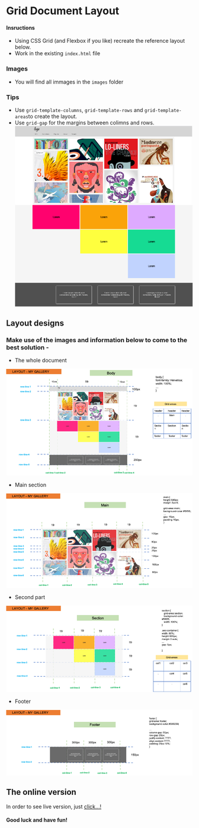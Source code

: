 # Grid Document Layout

#### Insructions
- Using CSS Grid (and Flexbox if you like) recreate the reference layout below.
- Work in the existing `index.html` file
### Images
- You will find all immages in the `images` folder

### Tips
- Use `grid-template-columns`, `grid-template-rows` and `grid-template-areas`to create the layout.
- Use `grid-gap` for the margins between colimns and rows.
![Desktop](./layout_images/desktop.png "desktop version")

## Layout designs

### Make use of the images and information below to come to the best solution -

- The whole document

![Desktop](./layout_images/layout_body.png "desktop version")

- Main section

![Desktop](./layout_images/layout_main.png "desktop version")

- Second part

![Desktop](./layout_images/layout_section.png "desktop version")

- Footer

![Desktop](./layout_images/layout_footer.png "desktop version")

## The online version

In order to see live version, just [click...!](https://hsnakk.github.io/UIB_Layout_Grid_Exercise-1/)

#### Good luck and have fun!